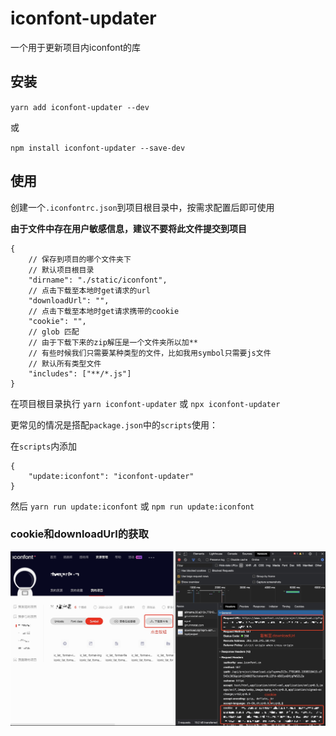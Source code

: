 # iconfont-updater

一个用于更新项目内iconfont的库

## 安装

`yarn add iconfont-updater --dev`

或

`npm install iconfont-updater --save-dev`

## 使用

创建一个`.iconfontrc.json`到项目根目录中，按需求配置后即可使用

**由于文件中存在用户敏感信息，建议不要将此文件提交到项目**

```
{
    // 保存到项目的哪个文件夹下
    // 默认项目根目录
    "dirname": "./static/iconfont",
    // 点击下载至本地时get请求的url
    "downloadUrl": "",
    // 点击下载至本地时get请求携带的cookie
    "cookie": "",
    // glob 匹配
    // 由于下载下来的zip解压是一个文件夹所以加**
    // 有些时候我们只需要某种类型的文件，比如我用symbol只需要js文件
    // 默认所有类型文件
    "includes": ["**/*.js"]
}
```

在项目根目录执行 `yarn iconfont-updater` 或 `npx iconfont-updater`

更常见的情况是搭配`package.json`中的`scripts`使用：

在`scripts`内添加

```
{
    "update:iconfont": "iconfont-updater"
}
```

然后 `yarn run update:iconfont` 或 `npm run update:iconfont`

### cookie和downloadUrl的获取

![图片](./images/example.png)
